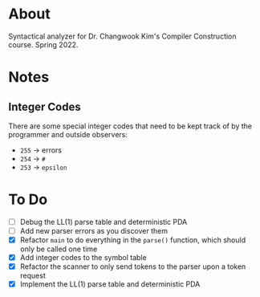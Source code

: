 # About

Syntactical analyzer for Dr. Changwook Kim's Compiler Construction course. Spring 2022.

# Notes
## Integer Codes
There are some special integer codes that need to be kept track of by the programmer and outside observers:
- `255` -> errors
- `254` -> `#`
- `253` -> `epsilon`

# To Do
- [ ] Debug the LL(1) parse table and deterministic PDA
- [ ] Add new parser errors as you discover them
- [x] Refactor `main` to do everything in the `parse()` function, which should only be called one time
- [x] Add integer codes to the symbol table
- [x] Refactor the scanner to only send tokens to the parser upon a token request
- [x] Implement the LL(1) parse table and deterministic PDA
